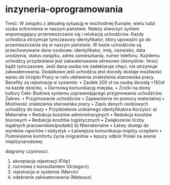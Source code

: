 # inzyneria-oprogramowania

Treść:
W związku z aktualną sytuacją w wschodniej Europie, wielu ludzi szuka schronienia w 
naszym państwie. Należy stworzyć system wspomagający przemieszczanie się i relokację 
uchodźców.
Każdy uchodźca otrzymuje tymczasowy identyfikator, który upoważni go do przemieszczania 
się w naszym państwie. W bazie uchodźców są przechowywane dane osobowe: identyfikator, 
imię, nazwisko, data urodzenia, status związku, adres zamieszkania, numer telefonu.
Każdemu uchodźcy przydzielane jest zakwaterowanie okresowe (domyślnie: 1msc) bądź 
tymczasowe. Jeśli dana osoba nie zadeklaruje chęci, nie otrzymuje zakwaterowania.
Dodatkowo jeśli uchodźca jest dorosły dostaje możliwość wpisu do Urzędu Pracy w celu 
ułatwienia znalezienia stanowiska pracy.
Benefity za rejestrację w systemie: 
  • Zasiłek 200 zł na osobę dorosłą +150zł na każde dziecko,
  • Darmową komunikację miejska,
  • Zniżki na domy kultury
Cele:
Budowa systemu usprawniającego przyjmowania uchodźców.
Zakres:
  • Przyjmowanie uchodźców
  • Zapewnienie im pomocy materialnej
  • Możliwość znalezienia stanowiska pracy
  • Zapis danych osobowych uchodźcy do bazy
  • Przydzielenie unikalnego identyfikatora
Korzyści:
  a) Materialne
   • Redukcja kosztów administracyjnych
   • Redukcja kosztów biurowych
   • Redukcja kosztów logistycznych
   • Zwiększenie liczby legalnych pracowników(podatki)
  b) Niematerialne
   • Łatwy dostęp do wyników raportów i statystyk
   • Łatwiejsza komunikacja między urzędami
   • Podniesienie komfortu życia imigrantów
   • lepszy odbiór Polski na arenie międzynarodowej


diagramy czynnosci:
  1. akceptacja rejestracji (Filip)
  2. rozmowa z konsultantem (Grzegorz)
  3. rejestracja w systemie (Marcin)
  4. odebranie zakwaterowania (Mateusz)
